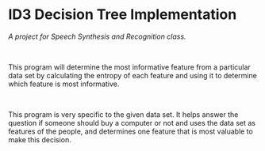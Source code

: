 # ID3 Decision Tree Implementation 


*A project for Speech Synthesis and Recognition class.*

<br>

This program will determine the most informative feature from a particular data set by calculating the entropy of each feature
and using it to determine which feature is most informative. 

<br> 

This program is very specific to the given data set. It helps answer the question if someone should buy a computer or not and uses the data set as features of the people, and determines one feature that is most valuable to make this decision.  

